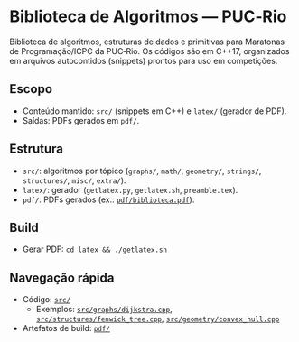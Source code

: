 # Biblioteca de Algoritmos — PUC‑Rio

Biblioteca de algoritmos, estruturas de dados e primitivas para Maratonas de Programação/ICPC da PUC‑Rio. Os códigos são em C++17, organizados em arquivos autocontidos (snippets) prontos para uso em competições.

## Escopo
- Conteúdo mantido: `src/` (snippets em C++) e `latex/` (gerador de PDF).
- Saídas: PDFs gerados em `pdf/`.

## Estrutura
- `src/`: algoritmos por tópico (`graphs/`, `math/`, `geometry/`, `strings/`, `structures/`, `misc/`, `extra/`).
- `latex/`: gerador (`getlatex.py`, `getlatex.sh`, `preamble.tex`).
- `pdf/`: PDFs gerados (ex.: [`pdf/biblioteca.pdf`](./pdf/biblioteca.pdf)).

## Build
- Gerar PDF: `cd latex && ./getlatex.sh`

## Navegação rápida
- Código: [`src/`](./src/)
  - Exemplos: [`src/graphs/dijkstra.cpp`](./src/graphs/dijkstra.cpp), [`src/structures/fenwick_tree.cpp`](./src/structures/fenwick_tree.cpp), [`src/geometry/convex_hull.cpp`](./src/geometry/convex_hull.cpp)
- Artefatos de build: [`pdf/`](./pdf/)
